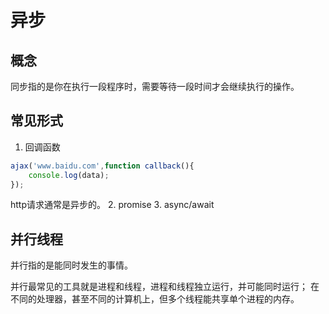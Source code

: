 # 异步
## 概念
同步指的是你在执行一段程序时，需要等待一段时间才会继续执行的操作。

## 常见形式
1. 回调函数
```javascript
ajax('www.baidu.com',function callback(){
	console.log(data);
});
```
http请求通常是异步的。
2. promise
3. async/await

## 并行线程
并行指的是能同时发生的事情。

并行最常见的工具就是进程和线程，进程和线程独立运行，并可能同时运行；
在不同的处理器，甚至不同的计算机上，但多个线程能共享单个进程的内存。
